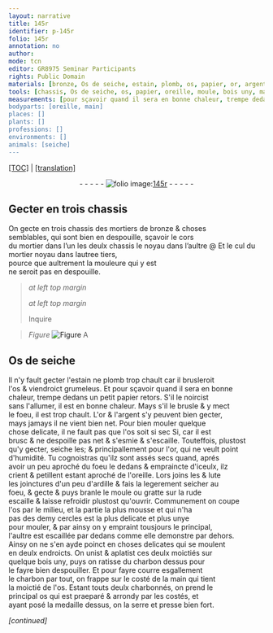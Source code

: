 ```yaml
---
layout: narrative
title: 145r
identifier: p-145r
folio: 145r
annotation: no
author:
mode: tcn
editor: GR8975 Seminar Participants
rights: Public Domain
materials: [bronze, Os de seiche, estain, plomb, os, papier, or, argent, lute, ardille, bois, charbon]
tools: [chassis, Os de seiche, os, papier, oreille, moule, bois uny, main]
measurements: [pour sçavoir quand il sera en bonne chaleur, trempe dedans un petit papier retors. S'il le noircist sans l'allumer, il est en bonne chaleur. Mays s'il le brusle & y mect le foeu, il est trop chault]
bodyparts: [oreille, main]
places: []
plants: []
professions: []
environments: []
animals: [seiche]
---
```


 <p><a href="{{ site.baseurl }}/normalized/">[TOC]</a> | <a href="{{ site.baseurl }}/texts/p-145r_tl/" target="_blank">[translation]</a></p><div class="folio" align="center">- - - - - <a href="http://gallica.bnf.fr/ark:/12148/btv1b10500001g/f295.image" target="_blank"><img src="https://cu-mkp.github.io/2017-workshop-edition/assets/photo-icon.png" alt="folio image: " style="display:inline-block; margin-bottom:-3px;"/>145r</a> - - - - - </div>  
  

## Gecter en trois <span class="tl">chassis</span>

 
On gecte en trois <span class="tl">chassis</span> des mortiers de <span class="m">bronze</span> & choses<br/> semblables, qui sont bien en despouille, sçavoir le cors <br/> du mortier dans l’un <span class="del">les deulx <span class="tl">chassis</span></span> <span class="add">le noyau dans l’aultre</span> @ <span class="add">Et le <span class="add">cul du mortier</span> <span class="del">noyau</span> dans l<span class="del">au<span class="exp">tre</span></span>e tiers,<br/><span class="del"> </span>pource que aultrement la mouleure qui y est<br/> ne seroit pas en despouille.</span>
 
> *at left top margin*
> 
> 
>   
> *at left top margin*
> 
> 
> Inquire
 
> *Figure*
> <a href="https://drive.google.com/open?id=0B9-oNrvWdlO5MXRaSldvRzY2UTg" target="_blank"><img src="https://cu-mkp.github.io/GR8975-edition/assets/photo-icon.png" alt="Figure" style="display:inline-block; margin-bottom:-3px;"/></a>
 A
 
 
  

## <span class="tl"><span class="m">Os de <span class="al">seiche</span></span></span>

 
Il n'y fault gecter l'<span class="m">estain</span> ne <span class="m">plomb</span> trop chault car il brusleroit<br/> l'<span class="tl"><span class="m">os</span></span> & viendroict grumeleus. Et <span class="ms">pour sçavoir quand il sera en bonne<br/> chaleur, trempe dedans un petit <span class="tl"><span class="m">papier</span></span> retors. S'il le noircist<br/> sans l'allumer, il est en bonne chaleur. Mays s'il le brusle & y mect<br/> le foeu, il est trop chault</span>. L'<span class="m">or</span> & l'<span class="m">argent</span> s'y peuvent bien gecter,<br/> mays jamays il ne vient bien net. Pour bien mouler quelque<br/> chose delicate, il ne fault pas que l'<span class="tl"><span class="m">os</span></span> soit si sec <span class="del">Si</span>, car il est<br/> brusc & ne despoille pas net & s'esmie & s'escaille. Touteffois, plustost<br/> qu'y gecter, seiche les; & principallem<span class="exp">ent</span> pour l'<span class="m">or</span>, qui ne veult point<br/> d'humidité. Tu cognoistras qu'ilz sont assés secs quand, aprés<br/> avoir un peu aproché du foeu le dedans & empraincte d'iceulx, ilz<br/> <span class="sn">crient & petillent estant aproché de l'<span class="tl"><span class="bp">oreille</span></span></span>. Lors joins les & <span class="m">lute</span><br/> les joinctures d'un peu d'<span class="m">ardille</span> & fais la legerem<span class="exp">ent</span> seicher au<br/> foeu, & gecte & puys branle le <span class="tl">moule</span> ou gratte sur la rude<br/> escaille & laisse refroidir plustost qu'ouvrir. Communem<span class="exp">ent</span> on coupe<br/> l'<span class="tl"><span class="m">os</span></span> par le milieu, et la partie la plus mousse et qui n'ha<br/> pas des demy cercles  est la plus delicate et plus unye<br/> pour mouler, & par ainsy on y empraint tousjours le principal,<br/> l'aultre est escaillée par dedans co<span class="exp">mm</span>e elle demonstre par dehors.<br/> Ainsy on ne s'en ayde poinct en choses delicates qui se moulent<br/> en deulx endroicts. On unist & aplatist ces deulx moictiés sur<br/> quelque <span class="tl"><span class="m">bois</span> uny</span>, puys on ratisse du <span class="m">charbon</span> dessus pour<br/> le fayre bien despouiller. Et pour fayre courre esgallem<span class="exp">ent</span><br/> le <span class="m">charbon</span> par tout, on frappe sur le costé de la <span class="tl"><span class="bp">main</span></span> qui tient<br/> la moictié de l'<span class="tl"><span class="m">os</span></span>. Estant touts deulx charbonnés, on prend le<br/> principal <span class="tl"><span class="m">os</span></span> qui est praeparé & arrondy par les costés, et<br/> ayant posé la medaille dessus, on la serre et presse bien fort.
 
*[continued]*
 
 
